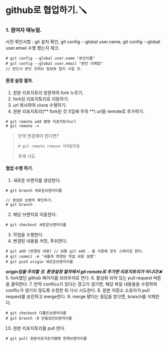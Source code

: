# github로 협업하기.🪛
### 1. 참여자 매뉴얼.
사전 확인사항 : git 설치 확인, git config --global user.name, git config --global user.email 수행 했는지 체크.
```
# git config --global user.name "본인이름"
# git config --global user.email "본인 이메일"
// 반드시 본인 깃허브 정보와 일치 시킬 것.
```
#### 환경 설정 절차.
1. 원본 리포지토리 방문하여 fork 누르기.
2. fork된 리포지토리로 이동하기.
3. url 복사하여 clone 수행하기.
4. 원본 리포지토리(** fork된 것 X임에 주의 **) url을 remote로 추가하기.
```
# git remote add 별명 리포지토리url
# git remote -v
```
> 만약 변경해야 한다면?
> ```
> # git remote remove 삭제할연결
> ```
> 후에 시도

#### 협업 수행 하기.
1. 새로운 브랜치를 생성한다.
```
# git branch 새로운브랜치이름

// 생성된 브랜치 확인하기.
# git branch
```
2. 해당 브랜치로 이동한다.
```
# git checkout 새로운브랜치이름
```
3. 작업을 수행한다.
4. 변경된 내용을 커밋, 푸쉬한다.
```
# git add (변경된 내용) // 보통 git add . 을 사용해 모두 스테이징 한다.
# git commit -m "새롭게 변경된 작업 내용 설명"
# git push origin 새로운브랜치이름
```
***_origin임을 주의할 것. 환경설정 절차에서 git remote로 추가한 리포지토리가 아니다!_❌***
5. fork했던 github 페이지를 브라우저로 연다.
6. 활성화 되어 있는 pull request 버튼을 클릭한다.
7. 만약 conflics가 있다는 경고가 생기면, 해당 파일 내용들을 수정하여 conflic가 생기지 않도록 수정한 뒤 다시 시도한다.
8. 원본 저장소 소유자가 pull request를 승인하고 merge한다.
9. merge 됐다는 응답을 받으면, branch를 삭제한다.
```
# git checkout 디폴트브랜치이름
# git branch -D 만들었던브랜치이름
```
10. 원본 리포지토리를 pull 한다.
```
# git pull 원본리포지토리별명 현재브랜치이름
```
